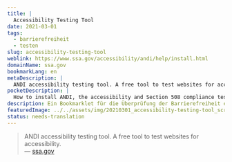 ```yaml
---
title: |
  Accessibility Testing Tool
date: 2021-03-01
tags:
  - barrierefreiheit
  - testen
slug: accessibility-testing-tool
weblink: https://www.ssa.gov/accessibility/andi/help/install.html
domainName: ssa.gov
bookmarkLang: en
metaDescription: |
  ANDI accessibility testing tool. A free tool to test websites for accessibility.
pocketDescription: |
  How to install ANDI, the accessibility and Section 508 compliance testing tool. ANDI Drag to your bookmarks toolbar.
description: Ein Bookmarklet für die Überprüfung der Barrierefreiheit einer Website.
featuredImage: ../../assets/img/20210301_accessibility-testing-tool_screenshot.png
status: needs-translation
---
```

<blockquote>ANDI accessibility testing tool. A free tool to test websites for accessibility.
<footer>— <a href="https://www.ssa.gov/accessibility/andi/help/install.html">ssa.gov</a></footer></blockquote>
